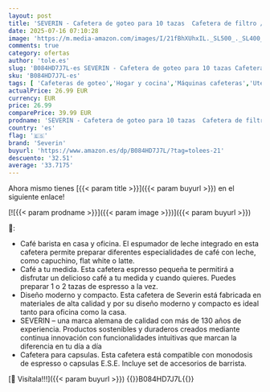 ```yaml
---
layout: post
title: 'SEVERIN - Cafetera de goteo para 10 tazas  Cafetera de filtro / Cafetera americana con jarra de cristal  Con placa calefactora y desconexión automática  Blanco / Negro  KA 4816'
date: 2025-07-16 07:10:28
image: 'https://m.media-amazon.com/images/I/21fBhXUhxIL._SL500_._SL400_.jpg'
comments: true
category: ofertas
author: 'tole.es'
slug: 'B084HD7J7L-es SEVERIN - Cafetera de goteo para 10 tazas Cafetera de...'
sku: 'B084HD7J7L-es'
tags: [ 'Cafeteras de goteo','Hogar y cocina','Máquinas cafeteras','Utensilios para café y té','cafetera','severin','🇪🇸', ]
actualPrice: 26.99 EUR
currency: EUR
price: 26.99
comparePrice: 39.99 EUR
prodname: 'SEVERIN - Cafetera de goteo para 10 tazas  Cafetera de filtro / Cafetera americana con jarra de cristal  Con placa calefactora y desconexión automática  Blanco / Negro  KA 4816'
country: 'es'
flag: '🇪🇸'
brand: 'Severin'
buyurl: 'https://www.amazon.es/dp/B084HD7J7L/?tag=tolees-21'
descuento: '32.51'
average: '33.7175'
---
```


Ahora mismo tienes [{{< param title >}}]({{< param buyurl >}}) en el siguiente enlace!

[![{{< param prodname >}}]({{< param image >}})]({{< param buyurl >}})

🔎:

- Café barista en casa y oficina. El espumador de leche integrado en esta cafetera permite preparar diferentes especialidades de café con leche, como capuchino, flat white o latte.
- Café a tu medida. Esta cafetera espresso pequeña te permitirá a disfrutar un delicioso café a tu medida y cuando quieres. Puedes preparar 1 o 2 tazas de espresso a la vez.
- Diseño moderno y compacto. Esta cafetera de Severin está fabricada en materiales de alta calidad y por su diseño moderno y compacto es ideal tanto para oficina como la casa.
- SEVERIN – una marca alemana de calidad con más de 130 años de experiencia. Productos sostenibles y duraderos creados mediante continua innovación con funcionalidades intuitivas que marcan la diferencia en tu día a día
- Cafetera para capsulas. Esta cafetera está compatible con monodosis de espresso o capsulas E.S.E. Incluye set de accesorios de barrista.

[🛒 Visítala!!!]({{< param buyurl >}})
{{<world>}}B084HD7J7L{{</world>}}
